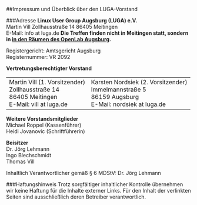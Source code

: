 ##Impressum und Überblick über den LUGA-Vorstand

###Adresse
**Linux User Group Augsburg (LUGA) e.V.**  
Martin Vill
Zollhausstraße 14
86405 Meitingen  
E-Mail: info at luga.de
**Die Treffen finden nicht in Meitingen statt, sondern in <a href="/Treffen/Treffpunkt/">in den Räumen des OpenLab Augsburg</a>.**

Registergericht: Amtsgericht Augsburg  
Registernummer: VR 2092
  
**Vertretungsberechtigter Vorstand**  

| | |
|-|-|
| Martin Vill (1. Vorsitzender)<br>Zollhausstraße 14<br>86405 Meitingen<br>E-Mail: vill at luga.de | Karsten Nordsiek (2. Vorsitzender)<br>Immelmannstraße 5<br>86159 Augsburg<br>E-Mail: nordsiek at luga.de
  
**Weitere Vorstandsmitglieder**  
Michael Roppel (Kassenführer)  
Heidi Jovanovic (Schriftführerin) 

**Beisitzer**  
Dr. Jörg Lehmann  
Ingo Blechschmidt  
Thomas Vill  

Inhaltlich Verantwortlicher gemäß § 6 MDStV: Dr. Jörg Lehmann

###Haftungshinweis
Trotz sorgfältiger inhaltlicher Kontrolle übernehmen wir keine Haftung für die Inhalte externer Links. Für den Inhalt der verlinkten Seiten sind ausschließlich deren Betreiber verantwortlich.
